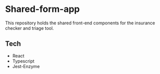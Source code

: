 # Shared-form-app

This repository holds the shared front-end components for the insurance checker and triage tool.

## Tech

- React
- Typescript
- Jest-Enzyme
